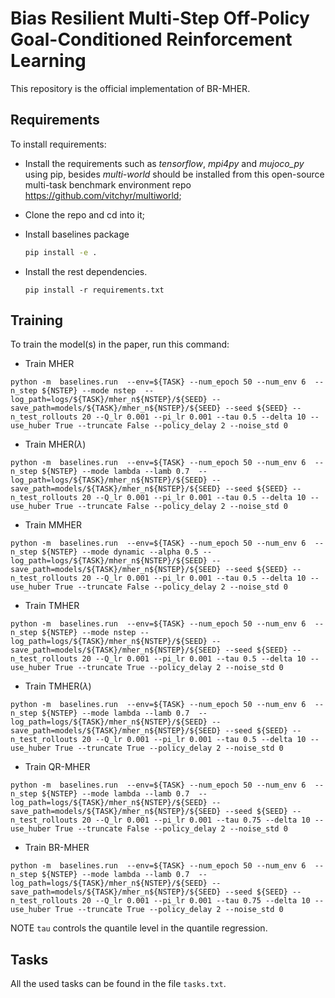# Bias Resilient Multi-Step Off-Policy <br> Goal-Conditioned Reinforcement Learning

This repository is the official implementation of BR-MHER. 

## Requirements

To install requirements:
- Install the requirements such as *tensorflow*, *mpi4py* and *mujoco_py* using pip, besides *multi-world* should be installed from this open-source multi-task benchmark environment repo https://github.com/vitchyr/multiworld;

- Clone the repo and cd into it;

- Install baselines package
    ```bash
    pip install -e .
    ```
- Install the rest dependencies.
    ```setup
    pip install -r requirements.txt
    ```

## Training

To train the model(s) in the paper, run this command:

- Train MHER
```train
python -m  baselines.run  --env=${TASK} --num_epoch 50 --num_env 6  --n_step ${NSTEP} --mode nstep  --log_path=logs/${TASK}/mher_n${NSTEP}/${SEED} --save_path=models/${TASK}/mher_n${NSTEP}/${SEED} --seed ${SEED} --n_test_rollouts 20 --Q_lr 0.001 --pi_lr 0.001 --tau 0.5 --delta 10 --use_huber True --truncate False --policy_delay 2 --noise_std 0
```

- Train MHER($\lambda$)
```train
python -m  baselines.run  --env=${TASK} --num_epoch 50 --num_env 6  --n_step ${NSTEP} --mode lambda --lamb 0.7  --log_path=logs/${TASK}/mher_n${NSTEP}/${SEED} --save_path=models/${TASK}/mher_n${NSTEP}/${SEED} --seed ${SEED} --n_test_rollouts 20 --Q_lr 0.001 --pi_lr 0.001 --tau 0.5 --delta 10 --use_huber True --truncate False --policy_delay 2 --noise_std 0
```

- Train MMHER
```train
python -m  baselines.run  --env=${TASK} --num_epoch 50 --num_env 6  --n_step ${NSTEP} --mode dynamic --alpha 0.5 --log_path=logs/${TASK}/mher_n${NSTEP}/${SEED} --save_path=models/${TASK}/mher_n${NSTEP}/${SEED} --seed ${SEED} --n_test_rollouts 20 --Q_lr 0.001 --pi_lr 0.001 --tau 0.5 --delta 10 --use_huber True --truncate False --policy_delay 2 --noise_std 0
```

- Train TMHER
```train
python -m  baselines.run  --env=${TASK} --num_epoch 50 --num_env 6  --n_step ${NSTEP} --mode nstep --log_path=logs/${TASK}/mher_n${NSTEP}/${SEED} --save_path=models/${TASK}/mher_n${NSTEP}/${SEED} --seed ${SEED} --n_test_rollouts 20 --Q_lr 0.001 --pi_lr 0.001 --tau 0.5 --delta 10 --use_huber True --truncate True --policy_delay 2 --noise_std 0
```

- Train TMHER($\lambda$)
```
python -m  baselines.run  --env=${TASK} --num_epoch 50 --num_env 6  --n_step ${NSTEP} --mode lambda --lamb 0.7  --log_path=logs/${TASK}/mher_n${NSTEP}/${SEED} --save_path=models/${TASK}/mher_n${NSTEP}/${SEED} --seed ${SEED} --n_test_rollouts 20 --Q_lr 0.001 --pi_lr 0.001 --tau 0.5 --delta 10 --use_huber True --truncate True --policy_delay 2 --noise_std 0
```

- Train QR-MHER

```
python -m  baselines.run  --env=${TASK} --num_epoch 50 --num_env 6  --n_step ${NSTEP} --mode lambda --lamb 0.7  --log_path=logs/${TASK}/mher_n${NSTEP}/${SEED} --save_path=models/${TASK}/mher_n${NSTEP}/${SEED} --seed ${SEED} --n_test_rollouts 20 --Q_lr 0.001 --pi_lr 0.001 --tau 0.75 --delta 10 --use_huber True --truncate False --policy_delay 2 --noise_std 0
```

- Train BR-MHER
```train
python -m  baselines.run  --env=${TASK} --num_epoch 50 --num_env 6  --n_step ${NSTEP} --mode lambda --lamb 0.7  --log_path=logs/${TASK}/mher_n${NSTEP}/${SEED} --save_path=models/${TASK}/mher_n${NSTEP}/${SEED} --seed ${SEED} --n_test_rollouts 20 --Q_lr 0.001 --pi_lr 0.001 --tau 0.75 --delta 10 --use_huber True --truncate True --policy_delay 2 --noise_std 0
```

NOTE `tau` controls the quantile level in the quantile regression.

## Tasks
All the used tasks can be found in the file `tasks.txt`.
